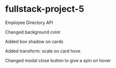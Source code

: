 # fullstack-project-5
 Employee Directory API

Changed background color

Added box shadow on cards

Added transform: scale on card hove

Changed modal close button to give a spin on hover
